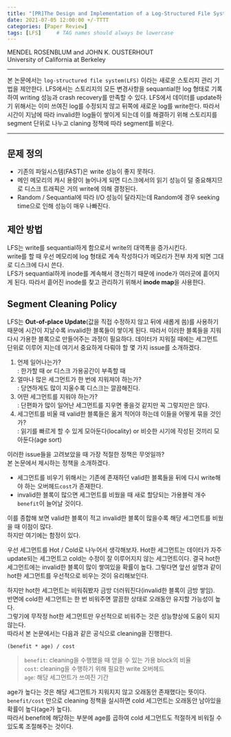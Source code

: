 ```yaml
---
title: "[PR]The Design and Implementation of a Log-Structured File System"
date: 2021-07-05 12:00:00 +/-TTTT
categories: [Paper Review]
tags: [LFS]     # TAG names should always be lowercase
---
```


MENDEL ROSENBLUM and JOHN K. OUSTERHOUT  
University of California at Berkeley  

---
본 논문에서는 `log-structured file system(LFS)` 이라는 새로운 스토리지 관리 기법을 제안한다. LFS에서는 스토리지의 모든 변경사항을 sequantial한 log 형태로 기록하여  writing 성능과 crash recovery를 만족할 수 있다. LFS에서 데이터를 update하기 위해서는 이미 쓰여진 log를 수정되지 않고 뒤쪽에 새로운 log를 write한다. 따라서 시간이 지남에 따라 invalid한 log들이 쌓이게 되는데 이를 해결하기 위해 스토리지를 segment 단위로 나누고 claning 정책에 따라 segment를 비운다.

---

## 문제 정의
- 기존의 파일시스템(FAST)은 write 성능이 좋지 못하다.
- 메인 메모리의 캐시 용량이 늘어나게 되면 디스크에서의 읽기 성능이 덜 중요해지므로 디스크 트래픽은 거의 write에 의해 결정된다.
- Random / Sequantial에 따라 I/O 성능이 달라지는데 Random에 경우 seeking time으로 인해 성능이 매우 나빠진다.

## 제안 방법
LFS는 write를 sequantial하게 함으로서 write의 대역폭을 증가시킨다.  
write를 할 때 우선 메모리에 log 형태로 계속 작성하다가 메모리가 전부 차게 되면 그대로 디스크에 다시 쓴다.  
LFS가 sequantial하게 inode를 계속해서 갱신하기 때문에 inode가 여러곳에 흩어지게 된다. 따라서 흩어진 inode를 찾고 관리하기 위해서 **inode map**을 사용한다.

## Segment Cleaning Policy
LFS는 **Out-of-place Update**(값을 직접 수정하지 않고 뒤에 새롭게 씀)를 사용하기 때문에 시간이 지날수록 invalid한 블록들이 쌓이게 된다. 따라서 이러한 블록들을 지워 다시 가용한 블록으로 만들어주는 과정이 필요하다. 데이터가 지워질 때에는 세그먼트 단위로 이루어 지는데 여기서 중요하게 다뤄야 할 몇 가지 issue를 소개하겠다.

1. 언제 일어나는가?  
: 한가할 때 or 디스크 가용공간이 부족할 때
2. 얼마나 많은 세그먼트가 한 번에 지워져야 하는가?  
: 당연하게도 많이 지울수록 디스크는 깔끔해진다.
3. 어떤 세그먼트를 지워야 하는가?  
: 단편화가 많이 일어난 세그먼트를 지우면 좋을것 같지만 꼭 그렇지만은 않다.  
4. 세그먼트를 비울 때 valid한 블록들은 옮겨 적어야 하는데 이들을 어떻게 묶을 것인가?  
: 읽기를 빠르게 할 수 있게 모아둔다(locality) or 비슷한 시기에 작성된 것끼리 모아둔다(age sort)

이러한 issue들을 고려보았을 때 가장 적절한 정책은 무엇일까?  
본 논문에서 제시하는 정책을 소개하겠다.  

- 세그먼트를 비우기 위해서는 기존에 존재하던 valid한 블록들을 뒤에 다시 write해야 하는 오버헤드`cost`가 존재한다. 
- invalid한 블록이 많으면 세그먼트를 비웠을 때 새로 할당되는 가용블럭 개수`benefit`이 늘어날 것이다.  
  
이를 종합해 보면 valid한 블록이 적고 invalid한 블록이 많을수록 해당 세그먼트를 비웠을 때 이점이 많다.  
하지만 여기에는 함정이 있다.

우선 세그먼트를 Hot / Cold로 나누어서 생각해보자. Hot한 세그먼트는 데이터가 자주 update되는 세그먼트고 cold는 수정이 잘 이루어지지 않는 세그먼트이다. 결국 hot한 세그먼트에는 invalid한 블록이 많이 쌓여있을 확률이 높다. 그렇다면 앞선 설명과 같이 hot한 세그먼트를 우선적으로 비우는 것이 유리해보인다.  

하지만 hot한 세그먼트는 비워줘봤자 금방 더러워진다(invalid한 블록이 금방 쌓임).  
반면에 cold한 세그먼트는 한 번 비워주면 깔끔한 상태로 오래동안 유지할 가능성이 높다.  
그렇기에 무작정 hot한 세그먼트만 우선적으로 비워주는 것은 성능향상에 도움이 되지 않는다.  
따라서 본 논문에서는 다음과 같은 공식으로 cleaning을 진행한다.  

``(benefit * age) / cost``
> `benefit`: cleaning을 수행했을 때 얻을 수 있는 가용 block의 비율  
> `cost`: cleaning을 수행하기 위해 필요한 write 오버헤드  
> `age`: 해당 세그먼트가 쓰여진 기간

age가 높다는 것은 해당 세그먼트가 지워지지 않고 오래동안 존재했다는 뜻이다.  
`benefit/cost` 만으로 cleaning 정책을 실시하면 cold 세그먼트는 오래동안 남아있을 확률이 높다(age가 높다).  
따라서 benefit에 해당하는 부분에 age를 곱하여 cold 세그먼트도 적절하게 비워질 수 있도록 조절해주는 것이다.

